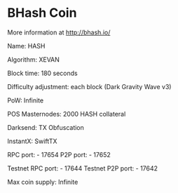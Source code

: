 # BHash Coin

More information at http://bhash.io/ 

Name: HASH

Algorithm: XEVAN

Block time: 180 seconds

Difficulty adjustment: each block (Dark Gravity Wave v3)

PoW: Infinite

POS Masternodes: 2000 HASH collateral

Darksend: TX Obfuscation

InstantX: SwiftTX

RPC port: - 17654
P2P port: - 17652

Testnet RPC port: - 17644
Testnet P2P port: - 17642

Max coin supply: Infinite
